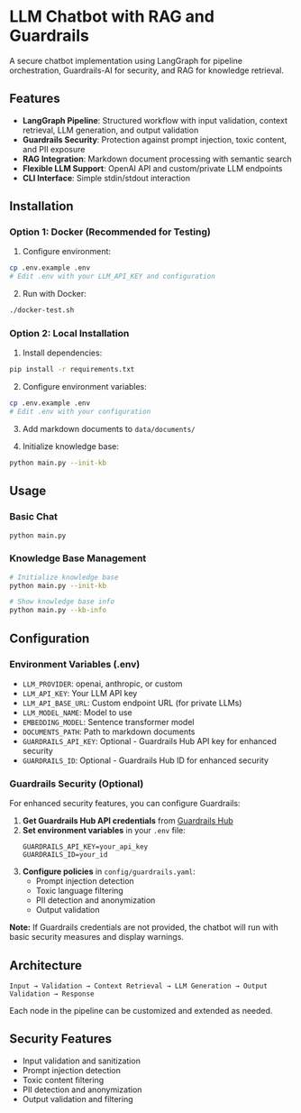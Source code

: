 # LLM Chatbot with RAG and Guardrails

A secure chatbot implementation using LangGraph for pipeline orchestration, Guardrails-AI for security, and RAG for knowledge retrieval.

## Features

- **LangGraph Pipeline**: Structured workflow with input validation, context retrieval, LLM generation, and output validation
- **Guardrails Security**: Protection against prompt injection, toxic content, and PII exposure
- **RAG Integration**: Markdown document processing with semantic search
- **Flexible LLM Support**: OpenAI API and custom/private LLM endpoints
- **CLI Interface**: Simple stdin/stdout interaction

## Installation

### Option 1: Docker (Recommended for Testing)

1. Configure environment:
```bash
cp .env.example .env
# Edit .env with your LLM_API_KEY and configuration
```

2. Run with Docker:
```bash
./docker-test.sh
```

### Option 2: Local Installation

1. Install dependencies:
```bash
pip install -r requirements.txt
```

2. Configure environment variables:
```bash
cp .env.example .env
# Edit .env with your configuration
```

3. Add markdown documents to `data/documents/`

4. Initialize knowledge base:
```bash
python main.py --init-kb
```

## Usage

### Basic Chat
```bash
python main.py
```

### Knowledge Base Management
```bash
# Initialize knowledge base
python main.py --init-kb

# Show knowledge base info
python main.py --kb-info
```

## Configuration

### Environment Variables (.env)
- `LLM_PROVIDER`: openai, anthropic, or custom
- `LLM_API_KEY`: Your LLM API key
- `LLM_API_BASE_URL`: Custom endpoint URL (for private LLMs)
- `LLM_MODEL_NAME`: Model to use
- `EMBEDDING_MODEL`: Sentence transformer model
- `DOCUMENTS_PATH`: Path to markdown documents
- `GUARDRAILS_API_KEY`: Optional - Guardrails Hub API key for enhanced security
- `GUARDRAILS_ID`: Optional - Guardrails Hub ID for enhanced security

### Guardrails Security (Optional)
For enhanced security features, you can configure Guardrails:

1. **Get Guardrails Hub API credentials** from [Guardrails Hub](https://hub.guardrailsai.com/)
2. **Set environment variables** in your `.env` file:
   ```
   GUARDRAILS_API_KEY=your_api_key
   GUARDRAILS_ID=your_id
   ```
3. **Configure policies** in `config/guardrails.yaml`:
   - Prompt injection detection
   - Toxic language filtering
   - PII detection and anonymization
   - Output validation

**Note:** If Guardrails credentials are not provided, the chatbot will run with basic security measures and display warnings.

## Architecture

```
Input → Validation → Context Retrieval → LLM Generation → Output Validation → Response
```

Each node in the pipeline can be customized and extended as needed.

## Security Features

- Input validation and sanitization
- Prompt injection detection
- Toxic content filtering
- PII detection and anonymization
- Output validation and filtering